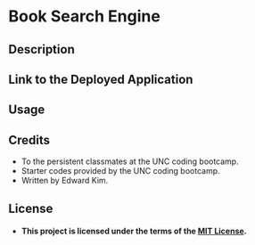 # Book Search Engine

## Description

## Link to the Deployed Application

## Usage

## Credits
* To the persistent classmates at the UNC coding bootcamp.
* Starter codes provided by the UNC coding bootcamp.
* Written by Edward Kim.

## License
* #### This project is licensed under the terms of the [MIT License](./LICENSE).